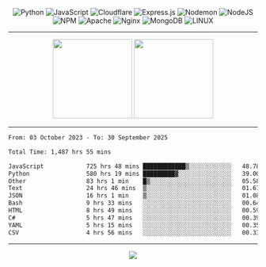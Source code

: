 <div align="center">
  
![Python](https://img.shields.io/badge/python-3670A0?style=for-the-badge&logo=python&logoColor=ffdd54) ![JavaScript](https://img.shields.io/badge/javascript-%23323330.svg?style=for-the-badge&logo=javascript&logoColor=%23F7DF1E) ![Cloudflare](https://img.shields.io/badge/Cloudflare-F38020?style=for-the-badge&logo=Cloudflare&logoColor=white) ![Express.js](https://img.shields.io/badge/express.js-%23404d59.svg?style=for-the-badge&logo=express&logoColor=%2361DAFB) ![Nodemon](https://img.shields.io/badge/NODEMON-%23323330.svg?style=for-the-badge&logo=nodemon&logoColor=%BBDEAD) ![NodeJS](https://img.shields.io/badge/node.js-6DA55F?style=for-the-badge&logo=node.js&logoColor=white) ![NPM](https://img.shields.io/badge/NPM-%23CB3837.svg?style=for-the-badge&logo=npm&logoColor=white) ![Apache](https://img.shields.io/badge/apache-%23D42029.svg?style=for-the-badge&logo=apache&logoColor=white) ![Nginx](https://img.shields.io/badge/nginx-%23009639.svg?style=for-the-badge&logo=nginx&logoColor=white) ![MongoDB](https://img.shields.io/badge/MongoDB-%234ea94b.svg?style=for-the-badge&logo=mongodb&logoColor=white) ![LINUX](https://img.shields.io/badge/Linux-FCC624?style=for-the-badge&logo=linux&logoColor=black)

---


<img src="https://github-readme-streak-stats.herokuapp.com/?user=anotherrandomonline&theme=react" height="160"/>
  
<img src="https://github-readme-stats.vercel.app/api?username=anotherrandomonline&show_icons=true&include_all_commits=true&theme=react" height="160"/>
</div>

---

<!--START_SECTION:waka-->

```txt
From: 03 October 2023 - To: 30 September 2025

Total Time: 1,487 hrs 55 mins

JavaScript            725 hrs 48 mins ████████████▒░░░░░░░░░░░░   48.78 %
Python                580 hrs 19 mins █████████▓░░░░░░░░░░░░░░░   39.00 %
Other                 83 hrs 1 min    █▒░░░░░░░░░░░░░░░░░░░░░░░   05.58 %
Text                  24 hrs 46 mins  ▒░░░░░░░░░░░░░░░░░░░░░░░░   01.67 %
JSON                  16 hrs 1 min    ▒░░░░░░░░░░░░░░░░░░░░░░░░   01.08 %
Bash                  9 hrs 33 mins   ░░░░░░░░░░░░░░░░░░░░░░░░░   00.64 %
HTML                  8 hrs 49 mins   ░░░░░░░░░░░░░░░░░░░░░░░░░   00.59 %
C#                    5 hrs 47 mins   ░░░░░░░░░░░░░░░░░░░░░░░░░   00.39 %
YAML                  5 hrs 15 mins   ░░░░░░░░░░░░░░░░░░░░░░░░░   00.35 %
CSV                   4 hrs 56 mins   ░░░░░░░░░░░░░░░░░░░░░░░░░   00.33 %
```

<!--END_SECTION:waka-->

---

<div align="center">
  
![](https://github-profile-trophy.vercel.app/?username=anotherrandomonline&theme=darkhub&no-frame=true&no-bg=true&margin-w=4)

</div>
